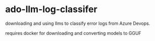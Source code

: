 # ado-llm-log-classifer

downloading and using llms to classify error logs from Azure Devops.

requires docker for downloading and converting models to GGUF